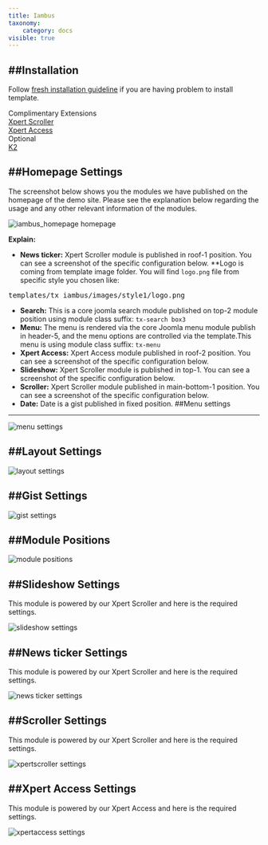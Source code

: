 ```yaml
---
title: Iambus
taxonomy:
    category: docs
visible: true
---
```


##Installation
----------
Follow [fresh installation guideline](http://www.themexpert.com/docs/expose/basics/installation) if you are having problem to install template.


<div class="row">
	<div class="col-md-6">
		<div class="panel panel-primary">
  <!-- Default panel contents -->
  <div class="panel-heading">Complimentary Extensions</div>

  <!-- List group -->
  <div class="list-group">
    <div><a class="list-group-item" href="http://www.themexpert.com/joomla-extensions/xpert-captions">Xpert Scroller</a></div>
    <div><a class="list-group-item" href="http://www.themexpert.com/joomla-extensions/xpert-access" >Xpert Access</a> </div>
  </div>
</div>
	</div>
	<div class="col-md-6">
		<div class="panel panel-default">
  <!-- Default panel contents -->
  <div class="panel-heading">Optional</div>
  <!-- List group -->
  <div class="list-group">
    <div><a  class="list-group-item" href="http://getk2.org/">K2</a></div>
  </div>
</div>
	</div>
</div>

##Homepage Settings
----------
The screenshot below shows you the modules we have published on the homepage of the demo site. Please see the explanation below regarding the usage and any other relevant information of the modules.

![iambus_homepage homepage](iambus_homepage.jpg)

**Explain:**

- **News ticker:** Xpert Scroller module is published in roof-1 position. You can see a screenshot of the specific configuration below.
**Logo is coming from template image folder. You will find `logo.png` file from specific style you chosen like: 
<pre>templates/tx_iambus/images/style1/logo.png</pre></li>
- **Search:** This is a core joomla search module published on top-2 module position using module class suffix: `tx-search box3`
- **Menu:** The menu is rendered via the core Joomla menu module publish in header-5, and the menu options are controlled via the template.This menu is using module class suffix: `tx-menu`
- **Xpert Access:** Xpert Access module published in roof-2 position. You can see a screenshot of the specific configuration below.
- **Slideshow:** Xpert Scroller module is published in top-1. You can see a screenshot of the specific configuration below.
- **Scroller:** Xpert Scroller module published in main-bottom-1 position. You can see a screenshot of the specific configuration below.
- **Date:** Date is a gist published in fixed position.
##Menu settings
----------
![menu settings](menu_settings.jpg)

##Layout Settings
----------
![layout settings](layout_settings.jpg)

##Gist Settings
----------
![gist settings](gist_settings.jpg)

##Module Positions
----------
![module positions](module_positions.png)

##Slideshow Settings
----------
This module is powered by our Xpert Scroller and here is the required settings.

![slideshow settings](xpertscroller_slideshow_settings.jpg)

##News ticker Settings
----------
This module is powered by our Xpert Scroller and here is the required settings.

![news ticker settings](xpertscroller_newsticker_settings.jpg)

##Scroller Settings
----------
This module is powered by our Xpert Scroller and here is the required settings.

![xpertscroller settings](xpertscroller_settings.jpg)

##Xpert Access Settings
----------
This module is powered by our Xpert Access and here is the required settings.

![xpertaccess settings](xpertaccess_settings.jpg)
